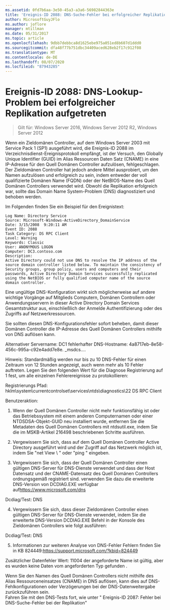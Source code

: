```yaml
---
ms.assetid: 0fd7b6aa-3e50-45a3-a3a6-56982844363e
title: 'Ereignis-ID 2088: DNS-Suche-Fehler bei erfolgreicher Replikation'
author: MicrosoftGuyJFlo
ms.author: joflore
manager: mtillman
ms.date: 05/31/2017
ms.topic: article
ms.openlocfilehash: 9dbb7debbca8d1625ebe975a051ed8b607d1ddd0
ms.sourcegitcommit: dfa48f77b751dbc34409aced628eb2f17c912f08
ms.translationtype: MT
ms.contentlocale: de-DE
ms.lasthandoff: 08/07/2020
ms.locfileid: "87943285"
---
```

# <a name="event-id-2088-dns-lookup-failure-occurred-with-replication-success"></a>Ereignis-ID 2088: DNS-Lookup-Problem bei erfolgreicher Replikation aufgetreten

>Gilt für: Windows Server 2016, Windows Server 2012 R2, Windows Server 2012

Wenn ein Zieldomänen Controller, auf dem Windows Server 2003 mit Service Pack 1 (SP1) ausgeführt wird, die Ereignis-ID 2088 im Verzeichnisdienst-Ereignisprotokoll empfängt, ist der Versuch, den Globally Unique Identifier (GUID) im Alias Ressourcen Daten Satz (CNAME) in eine IP-Adresse für den Quell Domänen Controller aufzulösen, fehlgeschlagen. Der Zieldomänen Controller hat jedoch andere Mittel ausprobiert, um den Namen aufzulösen und erfolgreich zu sein, indem entweder der voll qualifizierte Domänen Name (FQDN) oder der NetBIOS-Name des Quell Domänen Controllers verwendet wird. Obwohl die Replikation erfolgreich war, sollte das Domain Name System-Problem (DNS) diagnostiziert und behoben werden.

Im Folgenden finden Sie ein Beispiel für den Ereignistext:

```
Log Name: Directory Service
Source: Microsoft-Windows-ActiveDirectory_DomainService
Date: 3/15/2008  9:20:11 AM
Event ID: 2088
Task Category: DS RPC Client
Level: Warning
Keywords: Classic
User: ANONYMOUS LOGON
Computer: DC3.contoso.com
Description:
Active Directory could not use DNS to resolve the IP address of the source domain controller listed below. To maintain the consistency of Security groups, group policy, users and computers and their passwords, Active Directory Domain Services successfully replicated using the NetBIOS or fully qualified computer name of the source domain controller.
```

Eine ungültige DNS-Konfiguration wirkt sich möglicherweise auf andere wichtige Vorgänge auf Mitglieds Computern, Domänen Controllern oder Anwendungsservern in dieser Active Directory Domain Services Gesamtstruktur aus, einschließlich der Anmelde Authentifizierung oder des Zugriffs auf Netzwerkressourcen.

Sie sollten diesen DNS-Konfigurationsfehler sofort beheben, damit dieser Domänen Controller die IP-Adresse des Quell Domänen Controllers mithilfe von DNS auflösen kann.

Alternativer Servername: DC1 fehlerhafter DNS-Hostname: 4a8717eb-8e58-456c-995a-c92e4add7e8e. _msdcs....

Hinweis: Standardmäßig werden nur bis zu 10 DNS-Fehler für einen Zeitraum von 12 Stunden angezeigt, auch wenn mehr als 10 Fehler auftreten.  Legen Sie den folgenden Wert für die Diagnose Registrierung auf 1 fest, um alle einzelnen Fehlerereignisse zu protokollieren:

Registrierungs Pfad: hklm\system\currentcontrolset\services\ntds\diagnostics\22 DS RPC Client

Benutzeraktion:

1) Wenn der Quell Domänen Controller nicht mehr funktionsfähig ist oder das Betriebssystem mit einem anderen Computernamen oder einer NTDSDSA-Objekt-GUID neu installiert wurde, entfernen Sie die Metadaten des Quell Domänen Controllers mit ntdsutil.exe, indem Sie die im MSKB-Artikel 216498 beschriebenen Schritte ausführen.

2) Vergewissern Sie sich, dass auf dem Quell Domänen Controller Active Directory ausgeführt wird und der Zugriff auf das Netzwerk möglich ist, indem Sie "net View \\ <source DC name> " oder "ping <source DC name> " eingeben.

3) Vergewissern Sie sich, dass der Quell Domänen Controller einen gültigen DNS-Server für DNS-Dienste verwendet und dass der Host Datensatz und der CNAME-Datensatz des Quell Domänen Controllers ordnungsgemäß registriert sind. verwenden Sie dazu die erweiterte DNS-Version von DCDIAG.EXE verfügbar auf<https://www.microsoft.com/dns>

Dcdiag/Test: DNS

4) Vergewissern Sie sich, dass dieser Zieldomänen Controller einen gültigen DNS-Server für DNS-Dienste verwendet, indem Sie die erweiterte DNS-Version DCDIAG.EXE Befehl in der Konsole des Zieldomänen Controllers wie folgt ausführen:

Dcdiag/Test: DNS

5) Informationen zur weiteren Analyse von DNS-Fehler Fehlern finden Sie in KB 824449:<https://support.microsoft.com/?kbid=824449>

Zusätzlicher Datenfehler Wert: 11004 der angeforderte Name ist gültig, aber es wurden keine Daten vom angeforderten Typ gefunden </code> .</introduction>
  <section>
    <title>Diagnosis</title>
    <content>
      <para>Wenn Sie den Namen des Quell Domänen Controllers nicht mithilfe des Alias Ressourceneinsatzes (CNAME) in DNS auflösen, kann dies auf DNS-Fehlkonfigurationen oder Verzögerungen bei der DNS-Datenweitergabe zurückzuführen sein.</para>
    </content>
  </section>
  <section>
    <title>Lösung</title>
    <content>
      <para>Fahren Sie mit den DNS-Tests fort, wie unter &quot; <link xlink:href="85b1d179-f53e-4f95-b0b8-5b1c096a8076">Ereignis-ID 2087: Fehler bei DNS-Suche-Fehler bei der Replikation</link>&quot;</para>
    </content>
  </section>
  <relatedTopics />
</developerConceptualDocument>
